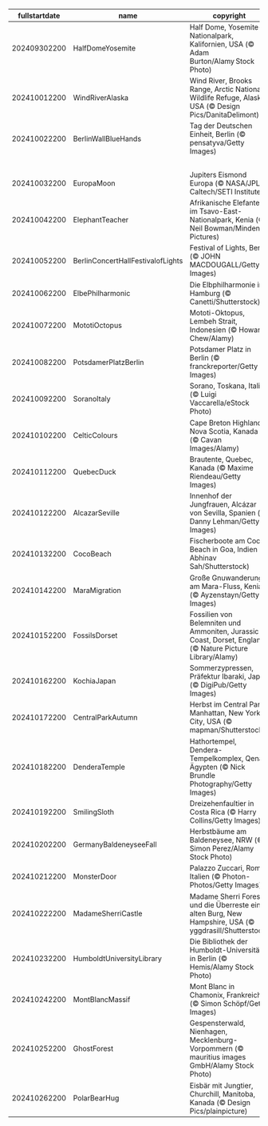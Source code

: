 |fullstartdate|name|copyright|title|image|
|--|--|--|--|--|
202409302200|HalfDomeYosemite|Half Dome, Yosemite-Nationalpark, Kalifornien, USA (© Adam Burton/Alamy Stock Photo)|Im Schatten des Giganten|![](/de-DE/2024/10/202409302200HalfDomeYosemite.jpg)|
202410012200|WindRiverAlaska|Wind River, Brooks Range, Arctic National Wildlife Refuge, Alaska, USA (© Design Pics/DanitaDelimont)|Lichtbänder im Wasserwirbel|![](/de-DE/2024/10/202410012200WindRiverAlaska.jpg)|
202410022200|BerlinWallBlueHands|Tag der Deutschen Einheit, Berlin (© pensatyva/Getty Images)|Die Gedanken sind frei|![](/de-DE/2024/10/202410022200BerlinWallBlueHands.jpg)|
||||![](/de-DE/2024/10/.jpg)|
202410032200|EuropaMoon|Jupiters Eismond Europa (© NASA/JPL-Caltech/SETI Institute)|Ein eisiger Mond|![](/de-DE/2024/10/202410032200EuropaMoon.jpg)|
202410042200|ElephantTeacher|Afrikanische Elefanten im Tsavo-East-Nationalpark, Kenia (© Neil Bowman/Minden Pictures)|Belehren oder inspirieren?|![](/de-DE/2024/10/202410042200ElephantTeacher.jpg)|
202410052200|BerlinConcertHallFestivalofLights|Festival of Lights, Berlin (© JOHN MACDOUGALL/Getty Images)|Berliner Lichtspiele|![](/de-DE/2024/10/202410052200BerlinConcertHallFestivalofLights.jpg)|
202410062200|ElbePhilharmonic|Die Elbphilharmonie in Hamburg (© Canetti/Shutterstock)|Träume nehmen Gestalt an|![](/de-DE/2024/10/202410062200ElbePhilharmonic.jpg)|
202410072200|MototiOctopus|Mototi-Oktopus, Lembeh Strait, Indonesien (© Howard Chew/Alamy)|Schlaue Kerlchen mit drei Herzen|![](/de-DE/2024/10/202410072200MototiOctopus.jpg)|
202410082200|PotsdamerPlatzBerlin|Potsdamer Platz in Berlin (© franckreporter/Getty Images)|Zwischen Himmel und Hölle|![](/de-DE/2024/10/202410082200PotsdamerPlatzBerlin.jpg)|
202410092200|SoranoItaly|Sorano, Toskana, Italien (© Luigi Vaccarella/eStock Photo)|Ein Tuffsteindorf in der Toskana|![](/de-DE/2024/10/202410092200SoranoItaly.jpg)|
202410102200|CelticColours|Cape Breton Highlands, Nova Scotia, Kanada (© Cavan Images/Alamy)|Keltische Farbexplosion|![](/de-DE/2024/10/202410102200CelticColours.jpg)|
202410112200|QuebecDuck|Brautente, Quebec, Kanada (© Maxime Riendeau/Getty Images)|Im Reisefieber|![](/de-DE/2024/10/202410112200QuebecDuck.jpg)|
202410122200|AlcazarSeville|Innenhof der Jungfrauen, Alcázar von Sevilla, Spanien (© Danny Lehman/Getty Images)|1000 und eine Nacht|![](/de-DE/2024/10/202410122200AlcazarSeville.jpg)|
202410132200|CocoBeach|Fischerboote am Coco Beach in Goa, Indien (© Abhinav Sah/Shutterstock)|Ein indisches Strandparadies|![](/de-DE/2024/10/202410132200CocoBeach.jpg)|
202410142200|MaraMigration|Große Gnuwanderung am Mara-Fluss, Kenia (© Ayzenstayn/Getty Images)|Wettlauf ums Überleben|![](/de-DE/2024/10/202410142200MaraMigration.jpg)|
202410152200|FossilsDorset|Fossilien von Belemniten und Ammoniten, Jurassic Coast, Dorset, England (© Nature Picture Library/Alamy)|Zeitzeugen einer vergangenen Welt|![](/de-DE/2024/10/202410152200FossilsDorset.jpg)|
202410162200|KochiaJapan|Sommerzypressen, Präfektur Ibaraki, Japan (© DigiPub/Getty Images)|Japanisches Flammenmeer|![](/de-DE/2024/10/202410162200KochiaJapan.jpg)|
202410172200|CentralParkAutumn|Herbst im Central Park, Manhattan, New York City, USA (© mapman/Shutterstock)|Herbstliche Vibes|![](/de-DE/2024/10/202410172200CentralParkAutumn.jpg)|
202410182200|DenderaTemple|Hathortempel, Dendera-Tempelkomplex, Qena, Ägypten (© Nick Brundle Photography/Getty Images)|Auf den Spuren der Vergangenheit|![](/de-DE/2024/10/202410182200DenderaTemple.jpg)|
202410192200|SmilingSloth|Dreizehenfaultier in Costa Rica (© Harry Collins/Getty Images)|Cool abhängen|![](/de-DE/2024/10/202410192200SmilingSloth.jpg)|
202410202200|GermanyBaldeneyseeFall|Herbstbäume am Baldeneysee, NRW (© Simon Perez/Alamy Stock Photo)|Goldene Momente|![](/de-DE/2024/10/202410202200GermanyBaldeneyseeFall.jpg)|
202410212200|MonsterDoor|Palazzo Zuccari, Rom, Italien (© Photon-Photos/Getty Images)|Groteske Gesichter|![](/de-DE/2024/10/202410212200MonsterDoor.jpg)|
202410222200|MadameSherriCastle|Madame Sherri Forest und die Überreste einer alten Burg, New Hampshire, USA (© yggdrasill/Shutterstock)|Eine Treppe zum Himmel|![](/de-DE/2024/10/202410222200MadameSherriCastle.jpg)|
202410232200|HumboldtUniversityLibrary|Die Bibliothek der Humboldt-Universität in Berlin (© Hemis/Alamy Stock Photo)|Geometrie der Weisheit|![](/de-DE/2024/10/202410232200HumboldtUniversityLibrary.jpg)|
202410242200|MontBlancMassif|Mont Blanc in Chamonix, Frankreich (© Simon Schöpf/Getty Images)|Ein geheimnisvoller Gipfel|![](/de-DE/2024/10/202410242200MontBlancMassif.jpg)|
202410252200|GhostForest|Gespensterwald, Nienhagen, Mecklenburg-Vorpommern (© mauritius images GmbH/Alamy Stock Photo)|Achtung Gespenster!|![](/de-DE/2024/10/202410252200GhostForest.jpg)|
202410262200|PolarBearHug|Eisbär mit Jungtier, Churchill, Manitoba, Kanada (© Design Pics/plainpicture)|Eine bärige Umarmung|![](/de-DE/2024/10/202410262200PolarBearHug.jpg)|
